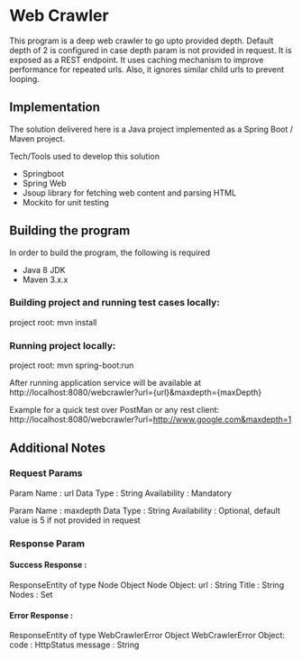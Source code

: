 # Web Crawler
This program is a deep web crawler to go upto provided depth. Default depth of 2 is configured in case depth param is not provided in request. It is exposed as a REST endpoint. It uses caching mechanism to improve performance for repeated urls. Also, it ignores similar child urls to prevent looping.

## Implementation
The solution delivered here is a Java project implemented as a Spring Boot / Maven project.

Tech/Tools used to develop this solution
- Springboot
- Spring Web
- Jsoup library for fetching web content and parsing HTML
- Mockito for unit testing


## Building the program
In order to build the program, the following is required

- Java 8 JDK
- Maven 3.x.x

### Building project and running test cases locally:
project root: mvn install

### Running project locally:
project root: mvn spring-boot:run

After running application service will be available at 
http://localhost:8080/webcrawler?url={url}&maxdepth={maxDepth}

Example for a quick test over PostMan or any rest client:
http://localhost:8080/webcrawler?url=http://www.google.com&maxdepth=1


## Additional Notes

### Request Params
Param Name : url
Data Type : String
Availability : Mandatory

Param Name : maxdepth
Data Type : String
Availability : Optional, default value is 5 if not provided in request


### Response Param

#### Success Response :
ResponseEntity of type Node Object
Node Object:
url : String
Title : String
Nodes : Set

#### Error Response :
ResponseEntity of type WebCrawlerError Object
WebCrawlerError Object:
code : HttpStatus
message : String
